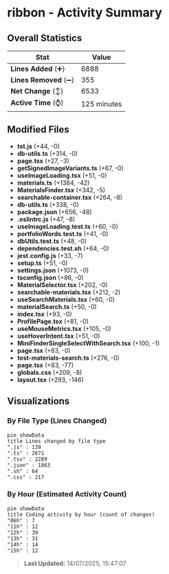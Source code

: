 # ribbon - Activity Summary 

## Overall Statistics

| Stat                   | Value                                                             |
| ---------------------- | ----------------------------------------------------------------- |
| **Lines Added** (➕)   | 6888                                          |
| **Lines Removed** (➖) | 355                                        |
| **Net Change** (↕)    | 6533                |
| **Active Time** (⌚)   | 125 minutes |


## Modified Files
- **tst.js** (+44, -0)
- **db-utils.ts** (+314, -0)
- **page.tsx** (+27, -3)
- **getSignedImageVariants.ts** (+67, -0)
- **useImageLoading.tsx** (+51, -0)
- **materials.ts** (+1384, -42)
- **MaterialsFinder.tsx** (+342, -5)
- **searchable-container.tsx** (+264, -8)
- **db-utils.ts** (+338, -0)
- **package.json** (+656, -48)
- **.eslintrc.js** (+47, -8)
- **useImageLoading.test.ts** (+60, -0)
- **portfolioWords.test.ts** (+41, -0)
- **dbUtils.test.ts** (+48, -0)
- **dependencies.test.sh** (+64, -0)
- **jest.config.js** (+33, -7)
- **setup.ts** (+51, -0)
- **settings.json** (+1073, -0)
- **tsconfig.json** (+86, -0)
- **MaterialSelector.tsx** (+202, -0)
- **searchable-materials.tsx** (+212, -2)
- **useSearchMaterials.tsx** (+60, -0)
- **materialSearch.ts** (+50, -0)
- **index.tsx** (+93, -0)
- **ProfilePage.tsx** (+81, -0)
- **useMouseMetrics.tsx** (+105, -0)
- **useHoverIntent.tsx** (+51, -0)
- **MiniFinderSingleSelectWithSearch.tsx** (+100, -1)
- **page.tsx** (+83, -0)
- **test-materials-search.ts** (+276, -0)
- **page.tsx** (+83, -77)
- **globals.css** (+209, -8)
- **layout.tsx** (+293, -146)

## Visualizations

### By File Type (Lines Changed)

```mermaid
pie showData
title Lines changed by file type
".js" : 139
".ts" : 2671
".tsx" : 2289
".json" : 1863
".sh" : 64
".css" : 217
```

### By Hour (Estimated Activity Count)

```mermaid
pie showData
title Coding activity by hour (count of changes)
"06h" : 7
"11h" : 12
"12h" : 39
"13h" : 31
"14h" : 14
"15h" : 12
```


> **Last Updated:** 14/07/2025, 15:47:07